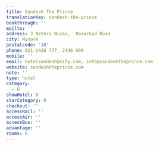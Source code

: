 ```yaml
---
title: Sandesh The Prince
translationKey: sandesh-the-prince
bookthrough: ''
mailto: ''
address: 3 Nethra Nivas,  Nazarbad Road
city: Mysore
postalcode: '10'
phone: 821-2436 777, 2436 999
mobile: ''
email: hotelsandesh@sify.com, info@sandeshtheprince.com
website: sandeshtheprince.com
note: ''
type: hotel
category:
  - H
showHotel: 0
starCategory: 0
checkout: ''
accessRail: ''
accessAir: ''
accessBus: ''
advantage: ''
rooms: 0
---
```

